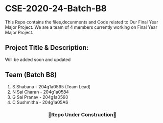# CSE-2020-24-Batch-B8
This Repo contains the files,docunments and Code related to Our Final Year Major Project.
We are a team of 4 members currently working on Final Year Major Project.

## Project Title & Description:
Will be added soon and updated 

## Team (Batch B8)
1. S.Shabana    - 204g1a0595 (Team Lead)
2. N Sai Charan - 204g1a0584
3. G Sai Pranav - 204g1a0590
4. C Sushmitha  - 204g1a05A6
   
<div align="center">
   <h3>🚧Repo Under Construction🚧</h3>
</div>
